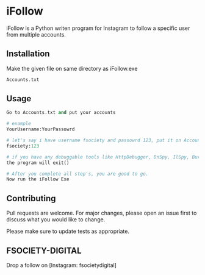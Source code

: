 # iFollow

iFollow is a Python writen program for Instagram to follow a specific user from multiple accounts.

## Installation

Make the given file on same directory as iFollow.exe

```bash
Accounts.txt
```

## Usage

```python
Go to Accounts.txt and put your accounts

# example
YourUsername:YourPassowrd

# let's say i have username fsociety and passowrd 123, put it on Accounts.txt as:
fsociety:123

# if you have any debuggable tools like HttpDebugger, DnSpy, IlSpy, BurpSuite etc..
the program will exit()

# After you complete all step's, you are good to go.
Now run the iFollow Exe
```

## Contributing
Pull requests are welcome. For major changes, please open an issue first to discuss what you would like to change.

Please make sure to update tests as appropriate.

## FSOCIETY-DIGITAL
Drop a follow on [Instagram: fsocietydigital]

